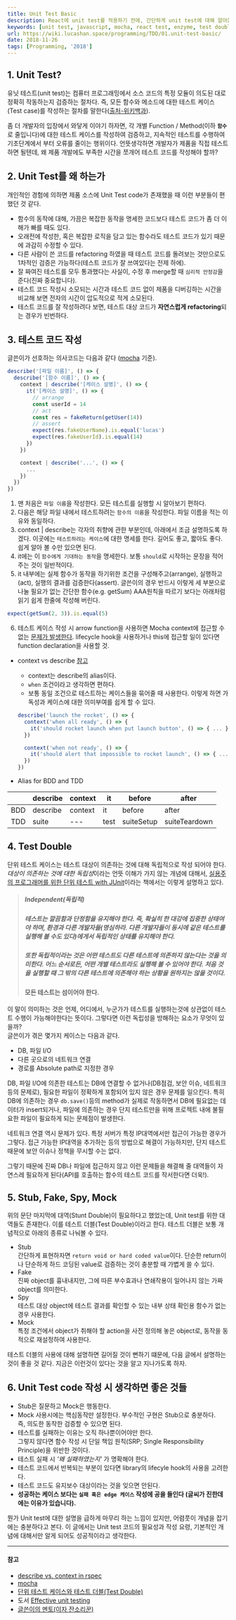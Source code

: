 ```yaml
---
title: Unit Test Basic
description: React에 unit test를 적용하기 전에, 간단하게 unit test에 대해 알아봅니다.
keywords: [unit test, javascript, mocha, react test, enzyme, test double]
url: https://wiki.lucashan.space/programming/TDD/01.unit-test-basic/
date: 2018-11-26
tags: [Programming, '2018']
---
```


## 1. Unit Test?

유닛 테스트(unit test)는 컴퓨터 프로그래밍에서 소스 코드의 특정 모듈이 의도된 대로 정확히 작동하는지 검증하는 절차다. 즉, 모든 함수와 메소드에 대한 테스트 케이스(Test case)를 작성하는 절차를 말한다([출처-위키백과](https://ko.wikipedia.org/wiki/%EC%9C%A0%EB%8B%9B_%ED%85%8C%EC%8A%A4%ED%8A%B8)).

좀 더 개발자의 입장에서 와닿게 이야기 하자면, 각 개별 Function / Method(이하 **`함수`** 로 줄입니다)에 대한 테스트 케이스를 작성하여 검증하고, 지속적인 테스트를 수행하여 기초단계에서 부터 오류를 줄이는 행위이다. 언뜻생각하면 개발자가 제품을 직접 테스트하면 될텐데, 왜 제품 개발에도 부족한 시간을 쪼개어 테스트 코드를 작성해야 할까?

## 2. Unit Test를 왜 하는가

개인적인 경험에 의하면 제품 소스에 Unit Test code가 존재했을 때 이런 부분들이 편했던 것 같다.

- 함수의 동작에 대해, 가끔은 복잡한 동작을 명세한 코드보다 테스트 코드가 좀 더 이해가 빠를 때도 있다.
- 오래전에 작성한, 혹은 복잡한 로직을 담고 있는 함수라도 테스트 코드가 있기 때문에 과감히 수정할 수 있다.
- 다른 사람이 쓴 코드를 refactoring 하였을 때 테스트 코드를 돌려보는 것만으로도 1차적인 검증은 가능하다(테스트 코드가 잘 쓰여있다는 전제 하에).
- 잘 짜여진 테스트를 모두 통과했다는 사실이, 수정 후 merge할 때 `심리적 안정감`을 준다(진짜 중요합니다).
- 테스트 코드 작성시 소모되는 시간과 테스트 코드 없이 제품을 디버깅하는 시간을 비교해 보면 전자의 시간이 압도적으로 적게 소모된다.
- 테스트 코드를 잘 작성하려다 보면, 테스트 대상 코드가 **자연스럽게 refactoring**되는 경우가 빈번하다.

## 3. 테스트 코드 작성

글쓴이가 선호하는 의사코드는 다음과 같다 ([mocha](https://mochajs.org/) 기준).

```javascript
describe('[파일 이름]', () => {
  describe('[함수 이름]', () => {
    context | describe('[케이스 설명]', () => {
      it('[케이스 설명]', () => {
        // arrange
        const userId = 14
        // act
        const res = fakeReturn(getUser(14))
        // assert
        expect(res.fakeUserName).is.equal('lucas')
        expect(res.fakeUserId).is.equal(14)
      })
    })

    context | describe('...', () => {
      ...
    })
  })
})
```

1. 맨 처음은 `파일 이름`을 작성한다. 모든 테스트를 실행할 시 알아보기 편하다.
2. 다음은 해당 파일 내에서 테스트하려는 `함수의 이름`을 작성한다. 파일 이름을 적는 이유와 동일하다.
3. context | describe는 각자의 취향에 관한 부분인데, 아래에서 조금 설명하도록 하겠다. 이곳에는 `테스트하려는 케이스`에 대한 명세를 한다. 길어도 좋고, 짧아도 좋다. 쉽게 알아 볼 수만 있으면 된다.
4. it에는 이 `함수에게 기대하는 동작`을 명세한다. 보통 `should`로 시작하는 문장을 적어주는 것이 일반적이다.
5. it 내부에는 실제 함수가 동작을 하기위한 조건을 구성해주고(arrange), 실행하고(act), 실행의 결과를 검증한다(assert). 글쓴이의 경우 반드시 이렇게 세 부분으로 나눌 필요가 없는 간단한 함수(e.g. getSum) AAA원칙을 따르기 보다는 아래처럼 읽기 쉽게 한줄에 작성해 버린다.

```javascript
expect(getSum(2, 3)).is.equal(5)
```

6. 테스트 케이스 작성 시 arrow function을 사용하면 Mocha context에 접근할 수 없는 [문제가 발생한다](https://mochajs.org/#arrow-functions). lifecycle hook을 사용하거나 this에 접근할 일이 있다면 function declaration을 사용할 것.

- context vs describe [참고](https://mochajs.org/#bdd)

  - context는 describe의 alias이다.
  - `when` 조건이라고 생각하면 편하다.
  - 보통 동일 조건으로 테스트하는 케이스들을 묶어줄 때 사용한다. 이렇게 하면 가독성과 케이스에 대한 의미부여를 쉽게 할 수 있다.

  ```javascript
  describe('launch the rocket', () => {
    context('when all ready', () => {
      it('should rocket launch when put launch button', () => { ... })
    })

    context('when not ready', () => {
      it('should alert that impossible to rocket launch', () => { ... })
    })
  })
  ```

- Alias for BDD and TDD

|     | describe | context | it   | before     | after         |
| --- | -------- | ------- | ---- | ---------- | ------------- |
| BDD | describe | context | it   | before     | after         |
| TDD | suite    | ---     | test | suiteSetup | suiteTeardown |

## 4. Test Double

단위 테스트 케이스는 테스트 대상이 의존하는 것에 대해 독립적으로 작성 되어야 한다. *대상이 의존하는 것에 대한 독립성*이라는 언뜻 이해가 가지 않는 개념에 대해서, [실용주의 프로그래머를 위한 단위 테스트 with JUnit](http://www.yes24.com/24/goods/1428559?scode=032&OzSrank=6)이라는 책에서는 이렇게 설명하고 있다.

> ##### Independent(독립적)
>
> ##### 테스트는 깔끔함과 단정함을 유지해야 한다. 즉, 확실히 한 대강에 집중한 상태여야 하며, 환경과 다른 개발자들(명심하라. 다른 개발자들이 동시에 같은 테스트를 실행해 볼 수도 있다)에게서 독립적인 상태를 유지해야 한다.
>
> ##### 또한 독립적이라는 것은 어떤 테스트도 다른 테스트에 의존하지 않는다는 것을 의미한다. 어느 순서로든, 어떤 개별 테스트라도 실행해 볼 수 있어야 한다. 처음 것을 실행할 때 그 밖의 다른 테스트에 의존해야 하는 상황을 원하지는 않을 것이다.
>
> #### **모든 테스트는 섬이어야 한다.**

이 말이 의미하는 것은 언제, 어디에서, 누군가가 테스트를 실행하는것에 상관없이 테스트 수행이 가능해야한다는 뜻이다. 그렇다면 이런 독립성을 방해하는 요소가 무엇이 있을까?  
글쓴이가 겪은 몇가지 케이스는 다음과 같다.

- DB, 파일 I/O
- 다른 곳으로의 네트워크 연결
- 경로를 Absolute path로 지정한 경우

DB, 파일 I/O에 의존한 테스트는 DB에 연결할 수 없거나(DB점검, 보안 이슈, 네트워크 등의 문제로), 필요한 파일이 정확하게 포함되어 있지 않은 경우 문제를 일으킨다. 특히 DB에 의존하는 경우 `db.save()`등의 method가 실제로 작동하면서 DB에 필요없는 데이터가 insert되거나, 파일에 의존하는 경우 단지 테스트만을 위해 프로젝트 내에 불필요한 파일이 필요하게 되는 문제점이 발생한다.

네트워크 연결 역시 문제가 있다. 특정 서버가 특정 IP대역에서만 접근이 가능한 경우가 그렇다. 접근 가능한 IP대역을 추가하는 등의 방법으로 해결이 가능하지만, 단지 테스트때문에 보안 이슈나 정책을 무시할 수는 없다.

그렇기 때문에 진짜 DB나 파일에 접근하지 않고 이런 문제들을 해결해 줄 대역들이 자연스레 필요하게 된다(API를 호출하는 함수의 테스트 코드를 작서한다면 더욱!).

## 5. Stub, Fake, Spy, Mock

위의 문단 마지막에 대역(Stunt Double)이 필요하다고 했었는데, Unit test를 위한 대역들도 존재한다. 이를 테스트 더블(Test Double)이라고 한다. 테스트 더블은 보통 개념적으로 아래의 종류로 나눠볼 수 있다.

- Stub  
  간단하게 표현하자면 `return void or hard coded value`이다. 단순한 return이나 단순하게 하드 코딩된 value로 검증하는 것이 충분할 때 가볍게 쓸 수 있다.
- Fake  
  진짜 object를 흉내내지만, 그에 따른 부수효과나 연쇄작용이 일어나지 않는 가짜 object를 의미한다.
- Spy  
  테스트 대상 object에 테스트 결과를 확인할 수 있는 내부 상태 확인용 함수가 없는 경우 사용한다.
- Mock  
  특정 조건에서 object가 취해야 할 action을 사전 정의해 놓은 object로, 동작을 동적으로 재설정하여 사용한다.

테스트 더블의 사용에 대해 설명하면 길어질 것이 뻔하기 떄문에, 다음 글에서 설명하는 것이 좋을 것 같다. 지금은 이런것이 있다는 것을 알고 지나가도록 하자.

## 6. Unit Test code 작성 시 생각하면 좋은 것들

- Stub은 질문하고 Mock은 행동한다.
- Mock 사용시에는 핵심동작만 설정한다. 부수적인 구현은 Stub으로 충분하다.  
  즉, 의도한 동작한 검증할 수 있으면 된다.
- 테스트를 실패하는 이유는 오직 하나뿐이어야만 한다.  
  그렇지 않다면 함수 작성 시 단일 책임 원칙(SRP; Single Responsibility Principle)을 위반한 것이다.
- 테스트 실패 시 _'왜 실패하였는지'_ 가 명확해야 한다.
- 테스트 코드에서 반복되는 부분이 있다면 library의 lifecyle hook의 사용을 고려한다.
- 테스트 코드도 유지보수 대상이라는 것을 잊으면 안된다.
- **성공하는 케이스 보다는 `실패 혹은 edge 케이스` 작성에 공을 들인다 (글씨가 진한데에는 이유가 있습니다).**

뭔가 Unit test에 대한 설명을 급하게 마무리 하는 느낌이 있지만, 어렴풋이 개념을 잡기에는 충분하다고 본다. 이 글에서는 Unit test 코드의 필요성과 작성 요령, 기본적인 개념에 대해서만 알게 되어도 성공적이라고 생각한다.

---

#### 참고

- [describe vs. context in rspec](http://lmws.net/describe-vs-context-in-rspec)
- [mocha](https://mochajs.org)
- [단위 테스트 케이스와 테스트 더블(Test Double)](https://medium.com/@SlackBeck/%EB%8B%A8%EC%9C%84-%ED%85%8C%EC%8A%A4%ED%8A%B8-%EC%BC%80%EC%9D%B4%EC%8A%A4%EC%99%80-%ED%85%8C%EC%8A%A4%ED%8A%B8-%EB%8D%94%EB%B8%94-test-double-2b88cccd6a96)
- 도서 [Effective unit testing](http://www.hanbit.co.kr/store/books/look.php?p_code=B1467412848)
- [글쓴이의 멘토(이자 잔소리꾼)](https://seokjun.kim/node-js-tdd/)
